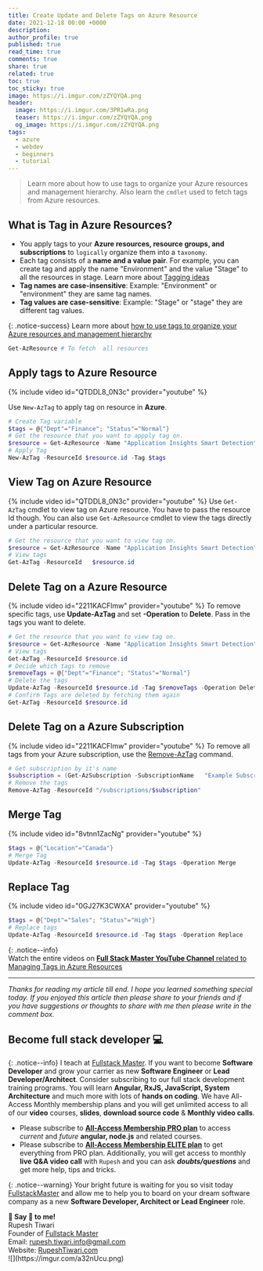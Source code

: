 ```yaml
---
title: Create Update and Delete Tags on Azure Resource
date: 2021-12-18 00:00 +0000
description:
author_profile: true
published: true
read_time: true
comments: true
share: true
related: true
toc: true
toc_sticky: true
image: https://i.imgur.com/zZYQYQA.png
header:
  image: https://i.imgur.com/3PR1wRa.png
  teaser: https://i.imgur.com/zZYQYQA.png
  og_image: https://i.imgur.com/zZYQYQA.png
tags:
  - azure
  - webdev
  - beginners
  - tutorial
---
```


> Learn more about how to use tags to organize your Azure resources and management hierarchy. Also learn the `cmdlet` used to fetch tags from Azure resources.

## What is Tag in Azure Resources?

- You apply tags to your **Azure resources, resource groups, and subscriptions** to `logically` organize them into a `taxonomy`.
- Each tag consists of a **name and a value pair**. For example, you can create tag and apply the name "Environment" and the value "Stage" to all the resources in stage. Learn more about [Tagging ideas](https://docs.microsoft.com/en-us/azure/azure-resource-manager/management/tag-resources)
- **Tag names are case-insensitive**: Example: "Environment" or "environment" they are same tag names.
- **Tag values are case-sensitive**: Example: "Stage" or "stage" they are different tag values.

{: .notice-success}
Learn more about [how to use tags to organize your Azure resources and management hierarchy](https://docs.microsoft.com/en-us/azure/azure-resource-manager/management/tag-resources)

```powershell
Get-AzResource # To fetch  all resources
```

## Apply tags to Azure Resource

{% include video id="QTDDL8_0N3c" provider="youtube" %}

Use `New-AzTag` to apply tag on resource in **Azure**.

```powershell
# Create Tag variable
$tags = @{"Dept"="Finance"; "Status"="Normal"}
# Get the resource that you want to appply tag on.
$resource = Get-AzResource -Name "Application Insights Smart Detection" -ResourceGroup AdmissionApplication
# Apply Tag
New-AzTag -ResourceId $resource.id -Tag $tags
```

## View Tag on Azure Resource

{% include video id="QTDDL8_0N3c" provider="youtube" %}
Use `Get-AzTag` cmdlet to view tag on Azure resource. You have to pass the resource Id though. You can also use `Get-AzResource` cmdlet to view the tags directly under a particular resource.

```powershell
# Get the resource that you want to view tag on.
$resource = Get-AzResource -Name "Application Insights Smart Detection" -ResourceGroup AdmissionApplicationGet-AzTag -ResourceId   $resource.id
# View tags
Get-AzTag -ResourceId   $resource.id
```

## Delete Tag on a Azure Resource

{% include video id="2211KACFlmw" provider="youtube" %}
To remove specific tags, use **Update-AzTag** and set **-Operation** to **Delete**. Pass in the tags you want to delete.

```powershell
# Get the resource that you want to view tag on.
$resource = Get-AzResource -Name "Application Insights Smart Detection" -ResourceGroup AdmissionApplication
# View tags
Get-AzTag -ResourceId $resource.id
# Decide which tags to remove
$removeTags = @{"Dept"="Finance"; "Status"="Normal"}
# Delete the tags
Update-AzTag -ResourceId $resource.id -Tag $removeTags -Operation Delete
# Confirm Tags are deleted by fetching them again
Get-AzTag -ResourceId $resource.id
```

## Delete Tag on a Azure Subscription

{% include video id="2211KACFlmw" provider="youtube" %}
To remove all tags from your Azure subscription, use the [Remove-AzTag](https://docs.microsoft.com/en-us/powershell/module/az.resources/remove-aztag) command.

```powershell
# Get subscription by it's name
$subscription = (Get-AzSubscription -SubscriptionName   "Example Subscription").Id
# Remove the tags
Remove-AzTag -ResourceId "/subscriptions/$subscription"

```

## Merge Tag

{% include video id="8vtnn1ZacNg" provider="youtube" %}

```powershell
$tags = @{"Location"="Canada"}
# Merge Tag
Update-AzTag -ResourceId $resource.id -Tag $tags -Operation Merge
```

## Replace Tag

{% include video id="0GJ27K3CWXA" provider="youtube" %}

```powershell
$tags = @{"Dept"="Sales"; "Status"="High"}
# Replace tags
Update-AzTag -ResourceId $resource.id -Tag $tags -Operation Replace
```

{: .notice--info}
<i class="fab fa-youtube" color="primary"></i> \
Watch the entire videos on [**Full Stack Master YouTube Channel** related to Managing Tags in Azure Resources](https://www.youtube.com/playlist?list=PLZed_adPqIJrUamBBcr9rYC6GFqbWK1mG)

---

_Thanks for reading my article till end. I hope you learned something special today. If you enjoyed this article then please share to your friends and if you have suggestions or thoughts to share with me then please write in the comment box._

## Become full stack developer 💻

{: .notice--info}
I teach at [Fullstack Master](https://www.fullstackmaster.net). If you want to become **Software Developer** and grow your carrier as new **Software Engineer** or **Lead Developer/Architect**. Consider subscribing to our full stack development training programs. You will learn **Angular, RxJS, JavaScript, System Architecture** and much more with lots of **hands on coding**. We have All-Access Monthly membership plans and you will get unlimited access to all of our **video** courses, **slides**, **download source code** & **Monthly video calls**.

- Please subscribe to **[All-Access Membership PRO plan](https://www.fullstackmaster.net/pro)** to access _current_ and _future_ **angular, node.js** and related courses.
- Please subscribe to **[All-Access Membership ELITE plan](https://www.fullstackmaster.net/elite)** to get everything from PRO plan. Additionally, you will get access to monthly **live Q&A video call** with `Rupesh` and you can ask **_doubts/questions_** and get more help, tips and tricks.

{: .notice--warning}
Your bright future is waiting for you so visit today [FullstackMaster](www.fullstackmaster.net) and allow me to help you to board on your dream software company as a new **Software Developer, Architect or Lead Engineer** role.

<div class="notice--success">
<strong>💖 Say 👋 to me!</strong>
<br>Rupesh Tiwari
<br>Founder of <a href="https://www.fullstackmaster.net">Fullstack Master </a>
<br>Email: <a href="mailto:rupesh.tiwari.info@gmail.com?subject=Hi">rupesh.tiwari.info@gmail.com</a>
<br>Website: <a href="https://www.rupeshtiwari.com">RupeshTiwari.com </a>
</div>
![](https://imgur.com/a32nUcu.png)
